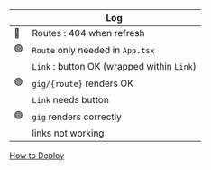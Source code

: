 &#8203;        | Log
-------------- | ---
:red_circle:   | Routes : 404 when refresh
:green_circle: | `Route` only needed in `App.tsx` 
&#8203;        | `Link` : button OK (wrapped within `Link`)
:green_circle: | `gig/{route}` renders OK
&#8203;        | `Link` needs button
:green_circle: | `gig` renders correctly
&#8203;        | links not working

[How to Deploy](https://blog.devgenius.io/how-to-deploy-your-vite-react-app-to-github-pages-with-and-without-react-router-b060d912b10e)
